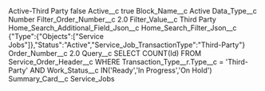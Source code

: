 <?xml version="1.0" encoding="UTF-8"?>
<CustomMetadata xmlns="http://soap.sforce.com/2006/04/metadata" xmlns:xsi="http://www.w3.org/2001/XMLSchema-instance" xmlns:xsd="http://www.w3.org/2001/XMLSchema">
    <label>Active-Third Party</label>
    <protected>false</protected>
    <values>
        <field>Active__c</field>
        <value xsi:type="xsd:boolean">true</value>
    </values>
    <values>
        <field>Block_Name__c</field>
        <value xsi:type="xsd:string">Active</value>
    </values>
    <values>
        <field>Data_Type__c</field>
        <value xsi:type="xsd:string">Number</value>
    </values>
    <values>
        <field>Filter_Order_Number__c</field>
        <value xsi:type="xsd:double">2.0</value>
    </values>
    <values>
        <field>Filter_Value__c</field>
        <value xsi:type="xsd:string">Third Party</value>
    </values>
    <values>
        <field>Home_Search_Additional_Field_Json__c</field>
        <value xsi:nil="true"/>
    </values>
    <values>
        <field>Home_Search_Filter_Json__c</field>
        <value xsi:type="xsd:string">{&quot;Type&quot;:{&quot;Objects&quot;:[&quot;Service Jobs&quot;]},&quot;Status&quot;:&quot;Active&quot;,&quot;Service_Job_TransactionType&quot;:&quot;Third-Party&quot;}</value>
    </values>
    <values>
        <field>Order_Number__c</field>
        <value xsi:type="xsd:double">2.0</value>
    </values>
    <values>
        <field>Query__c</field>
        <value xsi:type="xsd:string">SELECT COUNT(Id) FROM Service_Order_Header__c WHERE Transaction_Type__r.Type__c = &apos;Third-Party&apos; AND Work_Status__c IN(&apos;Ready&apos;,&apos;In Progress&apos;,&apos;On Hold&apos;)</value>
    </values>
    <values>
        <field>Summary_Card__c</field>
        <value xsi:type="xsd:string">Service_Jobs</value>
    </values>
</CustomMetadata>

